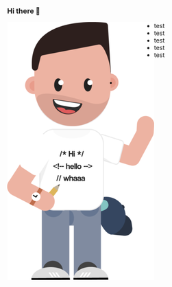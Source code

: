 ### Hi there 👋

<img align="left" src="https://github.com/KieranFarrerDev/KieranFarrerDev/blob/master/Webp.net-resizeimage.png" />

- test
- test
- test
- test
- test

<!--
**KieranFarrerDev/KieranFarrerDev** is a ✨ _special_ ✨ repository because its `README.md` (this file) appears on your GitHub profile.




Here are some ideas to get you started:

- 🔭 I’m currently working on ...
- 🌱 I’m currently learning ...
- 👯 I’m looking to collaborate on ...
- 🤔 I’m looking for help with ...
- 💬 Ask me about ...
- 📫 How to reach me: ...
- 😄 Pronouns: ...
- ⚡ Fun fact: ...
-->
